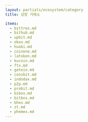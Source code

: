 ```yaml
---
layout: partials/ecosystem/category
title: 상장 거래소

items:
  - bittrex.md
  - bithub.md
  - upbit.md
  - okex.md
  - huobi.md
  - coinone.md
  - latoken.md
  - kucoin.md
  - ftx.md
  - gateio.md
  - consbit.md
  - indodax.md
  - p2p.md
  - probit.md
  - bibox.md
  - bitbns.md
  - bhex.md
  - zt.md
  - phemex.md
---
```

